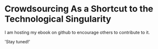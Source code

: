 # Crowdsourcing As a Shortcut to the Technological Singularity
I am hosting my ebook on github to encourage others to contribute to it.

'Stay tuned!'

